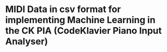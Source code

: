 # MIDI Data in csv format for implementing Machine Learning in the CK PIA (CodeKlavier Piano Input Analyser)
